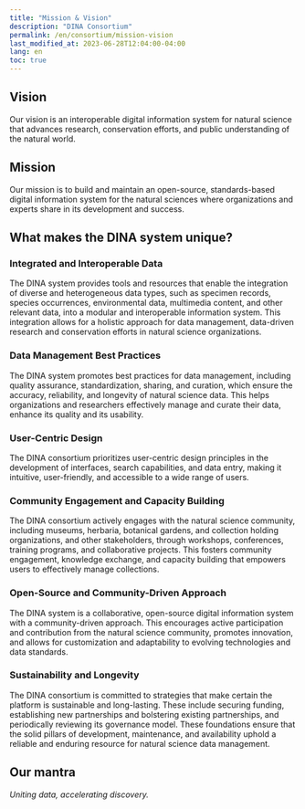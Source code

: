 ```yaml
---
title: "Mission & Vision"
description: "DINA Consortium"
permalink: /en/consortium/mission-vision
last_modified_at: 2023-06-28T12:04:00-04:00
lang: en
toc: true
---
```


## Vision

Our vision is an interoperable digital information system for natural science that advances research, conservation efforts, and public understanding of the natural world.

## Mission

Our mission is to build and maintain an open-source, standards-based digital information system for the natural sciences where organizations and experts share in its development and success.

## What makes the DINA system unique?

### Integrated and Interoperable Data

The DINA system provides tools and resources that enable the integration of diverse and heterogeneous data types, such as specimen records, species occurrences, environmental data, multimedia content, and other relevant data, into a modular and interoperable information system. This integration allows for a holistic approach for data management, data-driven research and conservation efforts in natural science organizations.

### Data Management Best Practices

The DINA system promotes best practices for data management, including quality assurance, standardization, sharing, and curation, which ensure the accuracy, reliability, and longevity of natural science data. This helps organizations and researchers effectively manage and curate their data, enhance its quality and its usability.

### User-Centric Design

The DINA consortium prioritizes user-centric design principles in the development of interfaces, search capabilities, and data entry, making it intuitive, user-friendly, and accessible to a wide range of users.

### Community Engagement and Capacity Building

The DINA consortium actively engages with the natural science community, including museums, herbaria, botanical gardens, and collection holding organizations, and other stakeholders, through workshops, conferences, training programs, and collaborative projects. This fosters community engagement, knowledge exchange, and capacity building that empowers users to effectively manage collections.

### Open-Source and Community-Driven Approach

The DINA system is a collaborative, open-source digital information system with a community-driven approach. This encourages active participation and contribution from the natural science community, promotes innovation, and allows for customization and adaptability to evolving technologies and data standards.

### Sustainability and Longevity

The DINA consortium is committed to strategies that make certain the platform is sustainable and long-lasting. These include securing funding, establishing new partnerships and bolstering existing partnerships, and periodically reviewing its governance model. These foundations ensure that the solid pillars of development, maintenance, and availability uphold a reliable and enduring resource for natural science data management.

## Our mantra

*Uniting data, accelerating discovery.*
